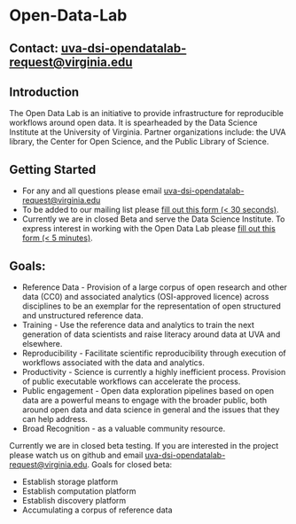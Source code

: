 # Open-Data-Lab

## Contact: uva-dsi-opendatalab-request@virginia.edu

## Introduction

The Open Data Lab is an initiative to provide infrastructure for reproducible workflows around open data. It is spearheaded by the Data Science Institute at the University of Virginia. Partner organizations include: the UVA library, the Center for Open Science, and the Public Library of Science.

## Getting Started
* For any and all questions please email uva-dsi-opendatalab-request@virginia.edu
* To be added to our mailing list please [fill out this form (< 30 seconds)](https://docs.google.com/forms/d/e/1FAIpQLSdkWYOUKrxvkacqrFbG3aHu8dC4I7EAs8pO0_-u3hyFdrtREg/viewform).
* Currently we are in closed Beta and serve the Data Science Institute. To express interest in working with the Open Data Lab please [fill out this form (< 5 minutes)](https://goo.gl/forms/aXNwlxiSLXCyfDRe2).

## Goals:
* Reference Data - Provision of a large corpus of open research and other data (CC0) and associated analytics (OSI-approved licence) across disciplines to be an exemplar for the representation of open structured and unstructured reference data.
* Training - Use the reference data and analytics to train the next generation of data scientists and raise literacy around data at UVA and elsewhere.
* Reproducibility - Facilitate scientific reproducibility through execution of workflows associated with the data and analytics.
* Productivity - Science is currently a highly inefficient process. Provision of public executable workflows can accelerate the process.
* Public engagement - Open data exploration pipelines based on open data are a powerful means to engage with the broader public, both around open data and data science in general and the issues that they can help address.
* Broad Recognition - as a valuable community resource.

Currently we are in closed beta testing. If you are interested in the project please watch us on github and email uva-dsi-opendatalab-request@virginia.edu.
Goals for closed beta:
* Establish storage platform
* Establish computation platform
* Establish discovery platform
* Accumulating a corpus of reference data


